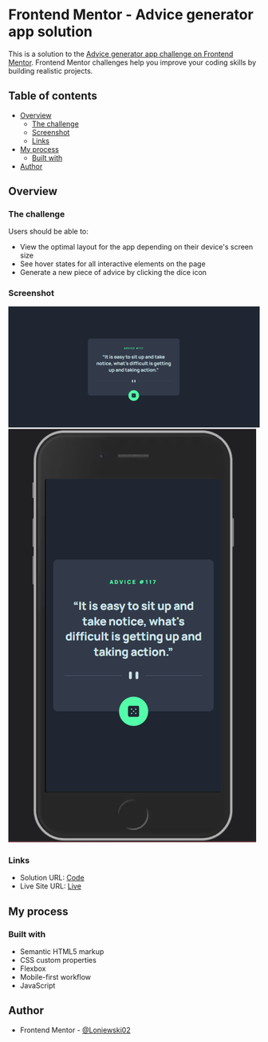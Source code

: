# Frontend Mentor - Advice generator app solution

This is a solution to the [Advice generator app challenge on Frontend Mentor](https://www.frontendmentor.io/challenges/advice-generator-app-QdUG-13db). Frontend Mentor challenges help you improve your coding skills by building realistic projects.

## Table of contents

- [Overview](#overview)
  - [The challenge](#the-challenge)
  - [Screenshot](#screenshot)
  - [Links](#links)
- [My process](#my-process)
  - [Built with](#built-with)
- [Author](#author)

## Overview

### The challenge

Users should be able to:

- View the optimal layout for the app depending on their device's screen size
- See hover states for all interactive elements on the page
- Generate a new piece of advice by clicking the dice icon

### Screenshot

![](./screens/desktop-view.png)
![](./screens/mobile-view.png)

### Links

- Solution URL: [Code](https://github.com/Loniewski02/FM-Advice-generator)
- Live Site URL: [Live](https://loniewski02.github.io/FM-Advice-generator/)

## My process

### Built with

- Semantic HTML5 markup
- CSS custom properties
- Flexbox
- Mobile-first workflow
- JavaScript

## Author

- Frontend Mentor - [@Loniewski02](https://www.frontendmentor.io/profile/Loniewski02)

